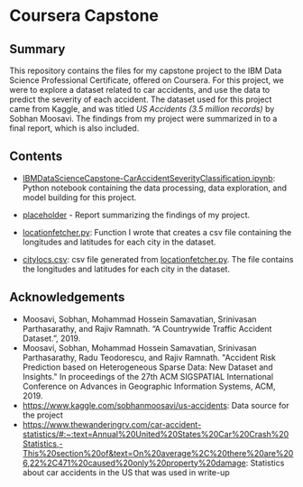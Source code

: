 # Coursera Capstone

## Summary

This repository contains the files for my capstone project to the IBM Data Science Professional Certificate, offered on Coursera. For this project, we were to explore a dataset 
related to car accidents, and use the data to predict the severity of each accident. The dataset used for this project came from Kaggle, and was titled 
*US Accidents (3.5 million records)* by Sobhan Moosavi. The findings from my project were summarized in to a final report, which is also included.

## Contents

- [IBMDataScienceCapstone-CarAccidentSeverityClassification.ipynb](https://github.com/Chris95cam/Coursera_Capstone/blob/master/IBMDataScienceCapstone-CarAccidentSeverityClassification.ipynb): Python notebook containing the data processing, data exploration, and model building for this project. 

- [placeholder](placeholder) - Report summarizing the findings of my project.

- [locationfetcher.py](https://github.com/Chris95cam/Coursera_Capstone/blob/master/locationfetcher.py): Function I wrote that creates a csv file containing the longitudes and latitudes for each city in the dataset.

- [citylocs.csv](https://github.com/Chris95cam/Coursera_Capstone/blob/master/citylocs.csv): csv file generated from [locationfetcher.py](https://github.com/Chris95cam/Coursera_Capstone/blob/master/locationfetcher.py). The file contains the longitudes and latitudes for each city in the dataset.

## Acknowledgements

- Moosavi, Sobhan, Mohammad Hossein Samavatian, Srinivasan Parthasarathy, and Rajiv Ramnath. “A Countrywide Traffic Accident Dataset.”, 2019.
- Moosavi, Sobhan, Mohammad Hossein Samavatian, Srinivasan Parthasarathy, Radu Teodorescu, and Rajiv Ramnath. "Accident Risk Prediction based on Heterogeneous Sparse Data: New
  Dataset and Insights." In proceedings of the 27th ACM SIGSPATIAL International Conference on Advances in Geographic Information Systems, ACM, 2019.
- https://www.kaggle.com/sobhanmoosavi/us-accidents: Data source for the project
- https://www.thewanderingrv.com/car-accident-statistics/#:~:text=Annual%20United%20States%20Car%20Crash%20Statistics,-This%20section%20of&text=On%20average%2C%20there%20are%206,22%2C471%20caused%20only%20property%20damage: Statistics about car accidents in the US that was used in write-up
